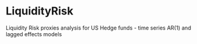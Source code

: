 # LiquidityRisk
Liquidity Risk proxies analysis for US Hedge funds - time series AR(1) and lagged effects models
